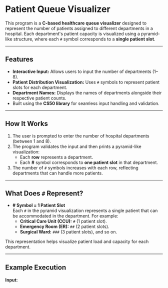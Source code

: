 # Patient Queue Visualizer

This program is a **C-based healthcare queue visualizer** designed to represent the number of patients assigned to different departments in a hospital. Each department's patient capacity is visualized using a pyramid-like structure, where each `#` symbol corresponds to a **single patient slot**.

---

## Features
- **Interactive Input:** Allows users to input the number of departments (1–8).
- **Patient Distribution Visualization:** Uses `#` symbols to represent patient slots for each department.
- **Department Names:** Displays the names of departments alongside their respective patient counts.
- Built using the **CS50 library** for seamless input handling and validation.

---

## How It Works
1. The user is prompted to enter the number of hospital departments (between 1 and 8).
2. The program validates the input and then prints a pyramid-like visualization:
   - Each **row** represents a department.
   - Each **#** symbol corresponds to **one patient slot** in that department.
3. The number of `#` symbols increases with each row, reflecting departments that can handle more patients.

---

## What Does `#` Represent?
- **# Symbol = 1 Patient Slot**  
  Each `#` in the pyramid visualization represents a single patient that can be accommodated in the department. For example:
  - **Critical Care Unit (CCU):** `#` (1 patient slot).
  - **Emergency Room (ER):** `##` (2 patient slots).
  - **Surgical Ward:** `###` (3 patient slots), and so on.
  
This representation helps visualize patient load and capacity for each department.

---

## Example Execution
#### Input:
